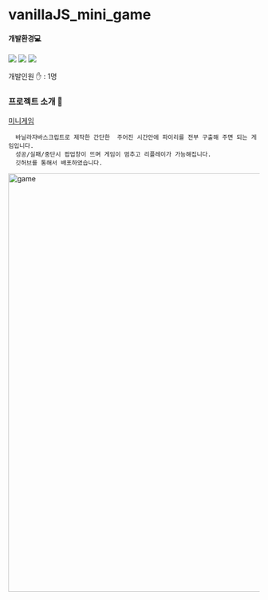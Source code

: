 # vanillaJS_mini_game

  #### 개발환경💻  
   <img src="https://img.shields.io/badge/-Javascript-%23ec9d93?style=flat-square&logo=JavaScript&logoColor=white"/></a>
    <img src="https://img.shields.io/badge/-CSS-%23d7b0f0?style=flat-square&logo=CSS&logoColor=white"/></a>
    <img src="https://img.shields.io/badge/-HTML-%23f0d7b0?style=flat-square&logo=HTML5&logoColor=white"></a>
    
  개발인원 ✋  : 1명
  
  ### 프로젝트 소개 💬   
<a href="https://hee94.github.io/vanillaJS_mini_game/" target="_blank">
미니게임</a>   



```
  바닐라자바스크립트로 제작한 간단한  주어진 시간안에 파이리를 전부 구출해 주면 되는 게임입니다.
  성공/실패/중단시 팝업창이 뜨며 게임이 멈추고 리플레이가 가능해집니다.
  깃허브를 통해서 배포하였습니다.
```
<img width="838" alt="game" src="https://user-images.githubusercontent.com/86425527/129405153-38afb2df-e320-4c57-a66d-e9dabd73b1d6.png">
 





